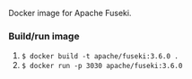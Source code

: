 Docker image for Apache Fuseki.

### Build/run image
1. `$ docker build -t apache/fuseki:3.6.0 .`
2. `$ docker run -p 3030 apache/fuseki:3.6.0`
